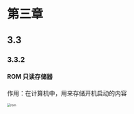 # 第三章

## 3.3

### 3.3.2

#### ROM 只读存储器

作用：在计算机中，用来存储开机启动的内容

<img src="E:\you_dao_yun\学习文件夹\计算机组成原理\3\images\rom.png" alt="rom" style="zoom:50%;" />